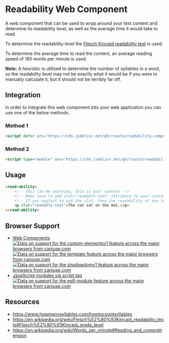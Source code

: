 # Readability Web Component
A web component that can be used to wrap around your text content and determine its readability level, as well as the average time it would take to read.

To determine the readability level the [Flesch Kincaid readability test](https://en.wikipedia.org/wiki/Flesch%E2%80%93Kincaid_readability_tests) is used.

To determine the average time to read the content, an average reading speed of 180 words per minute is used.

**Note:** A heuristic is utilized to determine the number of syllables in a word, so the readability level may not be exactly what it would be if you were to manually calculate it, but it should not be terribly far off.

## Integration
In order to integrate this web component into your web application you can use one of the below methods.

### Method 1
```html
<script defer src="https://cdn.jsdelivr.net/gh/rcasto/readability-component/dist/readability.min.js"></script>
```

### Method 2
```html
<script type="module" src="https://cdn.jsdelivr.net/gh/rcasto/readability-component/src/readability.mjs"></script>
```

## Usage
```html
<read-ability>
    <!-- This can be anything, this is your content -->
    <!-- Make sure to add slot="readable-text" attribute to your content if you also want it to be rendered -->
    <!-- If you neglect to add the slot, then the readability of any text contained by the component is computed, without displaying it -->
    <p slot="readable-text">The cat sat on the mat.</p>
</read-ability>
```

## Browser Support
- [Web Components](https://caniuse.com/#search=web%20components)  
    <a href="http://caniuse.com/#feat=custom-elementsv1">
		<picture>
			<source type="image/webp" srcset="https://caniuse.bitsofco.de/image/custom-elementsv1.webp">
			<img src="https://caniuse.bitsofco.de/image/custom-elementsv1.png" alt="Data on support for the custom-elementsv1 feature across the major browsers from caniuse.com">
		</picture>
	</a>
    <a href="http://caniuse.com/#feat=template">
		<picture>
			<source type="image/webp" srcset="https://caniuse.bitsofco.de/image/template.webp">
			<img src="https://caniuse.bitsofco.de/image/template.png" alt="Data on support for the template feature across the major browsers from caniuse.com">
		</picture>
	</a>
    <a href="http://caniuse.com/#feat=shadowdomv1">
		<picture>
			<source type="image/webp" srcset="https://caniuse.bitsofco.de/image/shadowdomv1.webp">
			<img src="https://caniuse.bitsofco.de/image/shadowdomv1.png" alt="Data on support for the shadowdomv1 feature across the major browsers from caniuse.com">
		</picture>
	</a>
- [JavaScript modules via script tag](https://caniuse.com/#feat=es6-module)  
    <a href="http://caniuse.com/#feat=es6-module">
        <picture>
            <source type="image/webp" srcset="https://caniuse.bitsofco.de/image/es6-module.webp">
            <img src="https://caniuse.bitsofco.de/image/es6-module.png" alt="Data on support for the es6-module feature across the major browsers from caniuse.com">
        </picture>
    </a>

## Resources
- https://www.howmanysyllables.com/howtocountsyllables
- https://en.wikipedia.org/wiki/Flesch%E2%80%93Kincaid_readability_tests#Flesch%E2%80%93Kincaid_grade_level
- https://en.wikipedia.org/wiki/Words_per_minute#Reading_and_comprehension